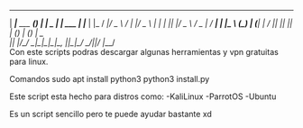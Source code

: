 



_____               _      _        _____           _     
|  ___|__  ___   ___(_) ___| |_ _   |_   _|__   ___ | |___ 
| |_ / __|/ _ \ / __| |/ _ \ __| | | || |/ _ \ / _ \| / __|
|  _|\__ \ (_) | (__| |  __/ |_| |_| || | (_) | (_) | \__ \
|_|  |___/\___/ \___|_|\___|\__|\__, ||_|\___/ \___/|_|___/
                                |___/                      
Con este scripts podras descargar algunas herramientas y vpn gratuitas para
linux.

Comandos
sudo apt install python3
python3 install.py

Este script esta hecho para distros como:
-KaliLinux
-ParrotOS
-Ubuntu

Es un script sencillo pero te puede ayudar bastante xd
